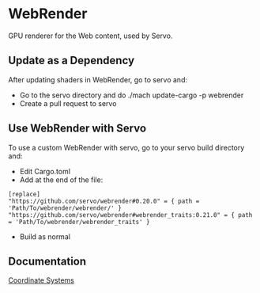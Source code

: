 # WebRender
GPU renderer for the Web content, used by Servo.

## Update as a Dependency
After updating shaders in WebRender, go to servo and:

  * Go to the servo directory and do ./mach update-cargo -p webrender
  * Create a pull request to servo


## Use WebRender with Servo
To use a custom WebRender with servo, go to your servo build directory and:

  * Edit Cargo.toml
  * Add at the end of the file:

```
[replace]
"https://github.com/servo/webrender#0.20.0" = { path = 'Path/To/webrender/webrender/' }
"https://github.com/servo/webrender#webrender_traits:0.21.0" = { path = 'Path/To/webrender/webrender_traits' }
```

  * Build as normal

## Documentation

[Coordinate Systems](https://github.com/servo/webrender/wiki/Coordinate-Systems)
